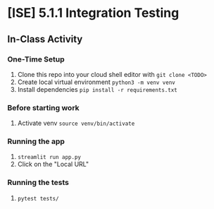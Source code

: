 # [ISE] 5.1.1 Integration Testing

## In-Class Activity

### One-Time Setup

1. Clone this repo into your cloud shell editor with `git clone <TODO>`
1. Create local virtual environment `python3 -m venv venv`
1. Install dependencies `pip install -r requirements.txt`

### Before starting work

1. Activate venv `source venv/bin/activate`

### Running the app

1. `streamlit run app.py`
1. Click on the "Local URL"

### Running the tests

1. `pytest tests/`

